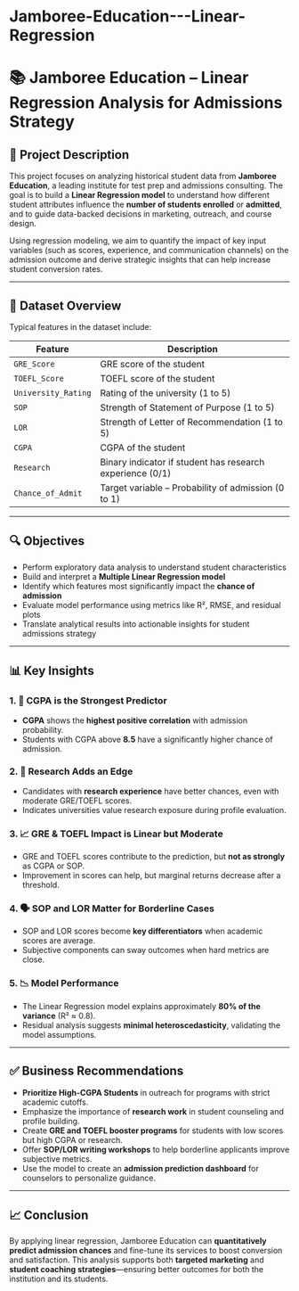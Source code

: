 # Jamboree-Education---Linear-Regression
# 📚 Jamboree Education – Linear Regression Analysis for Admissions Strategy

## 🎯 Project Description

This project focuses on analyzing historical student data from **Jamboree Education**, a leading institute for test prep and admissions consulting. The goal is to build a **Linear Regression model** to understand how different student attributes influence the **number of students enrolled** or **admitted**, and to guide data-backed decisions in marketing, outreach, and course design.

Using regression modeling, we aim to quantify the impact of key input variables (such as scores, experience, and communication channels) on the admission outcome and derive strategic insights that can help increase student conversion rates.

---

## 📁 Dataset Overview

Typical features in the dataset include:

| Feature              | Description                                                |
|----------------------|------------------------------------------------------------|
| `GRE_Score`          | GRE score of the student                                   |
| `TOEFL_Score`        | TOEFL score of the student                                 |
| `University_Rating`  | Rating of the university (1 to 5)                          |
| `SOP`                | Strength of Statement of Purpose (1 to 5)                  |
| `LOR`                | Strength of Letter of Recommendation (1 to 5)              |
| `CGPA`               | CGPA of the student                                        |
| `Research`           | Binary indicator if student has research experience (0/1) |
| `Chance_of_Admit`    | Target variable – Probability of admission (0 to 1)        |

---

## 🔍 Objectives

- Perform exploratory data analysis to understand student characteristics
- Build and interpret a **Multiple Linear Regression model**
- Identify which features most significantly impact the **chance of admission**
- Evaluate model performance using metrics like R², RMSE, and residual plots
- Translate analytical results into actionable insights for student admissions strategy

---

## 📊 Key Insights

### 1. 🎯 CGPA is the Strongest Predictor
- **CGPA** shows the **highest positive correlation** with admission probability.
- Students with CGPA above **8.5** have a significantly higher chance of admission.

### 2. 🧪 Research Adds an Edge
- Candidates with **research experience** have better chances, even with moderate GRE/TOEFL scores.
- Indicates universities value research exposure during profile evaluation.

### 3. 📈 GRE & TOEFL Impact is Linear but Moderate
- GRE and TOEFL scores contribute to the prediction, but **not as strongly** as CGPA or SOP.
- Improvement in scores can help, but marginal returns decrease after a threshold.

### 4. 🗣️ SOP and LOR Matter for Borderline Cases
- SOP and LOR scores become **key differentiators** when academic scores are average.
- Subjective components can sway outcomes when hard metrics are close.

### 5. 📉 Model Performance
- The Linear Regression model explains approximately **80% of the variance** (R² ≈ 0.8).
- Residual analysis suggests **minimal heteroscedasticity**, validating the model assumptions.

---

## ✅ Business Recommendations

- **Prioritize High-CGPA Students** in outreach for programs with strict academic cutoffs.
- Emphasize the importance of **research work** in student counseling and profile building.
- Create **GRE and TOEFL booster programs** for students with low scores but high CGPA or research.
- Offer **SOP/LOR writing workshops** to help borderline applicants improve subjective metrics.
- Use the model to create an **admission prediction dashboard** for counselors to personalize guidance.

---

## 📈 Conclusion

By applying linear regression, Jamboree Education can **quantitatively predict admission chances** and fine-tune its services to boost conversion and satisfaction. This analysis supports both **targeted marketing** and **student coaching strategies**—ensuring better outcomes for both the institution and its students.
